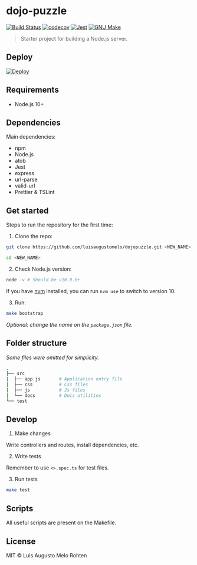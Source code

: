 # dojo-puzzle

[![Build Status](https://travis-ci.org/ruanmartinelli/server-starter-typescript.svg?branch=master)](https://travis-ci.org/ruanmartinelli/server-starter-typescript)
[![codecov](https://codecov.io/gh/ruanmartinelli/server-starter-typescript/branch/master/graph/badge.svg)](https://codecov.io/gh/ruanmartinelli/server-starter-typescript)
[![Jest](https://img.shields.io/badge/tested_with-jest-99424f.svg)](https://github.com/facebook/jest)
[![GNU Make](https://img.shields.io/badge/Built%20with-GNU%20Make-brightgreen.svg)](https://img.shields.io/badge/Built%20with-GNU%20Make-brightgreen.svg)

> Starter project for building a Node.js server.

## Deploy

[![Deploy](https://www.herokucdn.com/deploy/button.png)](https://heroku.com/deploy?template=https://github.com/ruanmartinelli/server-starter-typescript/tree/master)

## Requirements

- Node.js 10+

## Dependencies

Main dependencies:

- npm
- Node.js
- atob
- Jest
- express
- url-parse
- valid-url
- Prettier & TSLint

## Get started

Steps to run the repository for the first time:

1. Clone the repo:

```bash
git clone https://github.com/luisaugustomelo/dojopuzzle.git <NEW_NAME>

cd <NEW_NAME>
```

2. Check Node.js version:

```bash
node -v # Should be v10.0.0+
```

If you have [nvm](https://github.com/creationix/nvm) installed, you can run `nvm use` to switch to version 10.

3. Run:

```bash
make bootstrap
```

_Optional: change the name on the `package.json` file._

## Folder structure

_Some files were omitted for simplicity._

```bash
.
├── src
|  ├── app.js       # Application entry file
|  ├── css          # Css files
|  ├── js           # Js files
|  └── docs         # Docs utilities
└── test
```

## Develop

1. Make changes

Write controllers and routes, install dependencies, etc.

2. Write tests

Remember to use `<>.spec.ts` for test files.

3. Run tests

```bash
make test
```

## Scripts

All useful scripts are present on the Makefile.

## License

MIT © Luis Augusto Melo Rohten
 